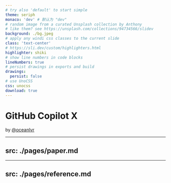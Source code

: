 ```yaml
---
# try also 'default' to start simple
theme: seriph
monaco: 'dev' # 默认为 "dev"
# random image from a curated Unsplash collection by Anthony
# like them? see https://unsplash.com/collections/94734566/slidev
background: ./bg.jpeg
# apply any windi css classes to the current slide
class: 'text-center'
# https://sli.dev/custom/highlighters.html
highlighter: shiki
# show line numbers in code blocks
lineNumbers: true
# persist drawings in exports and build
drawings:
  persist: false
# use UnoCSS
css: unocss
download: true
---
```


# GitHub Copilot X

by [@oceanlvr](https://www.github.com/oceanlvr)


---
src: ./pages/paper.md
---

---
src: ./pages/reference.md
---
